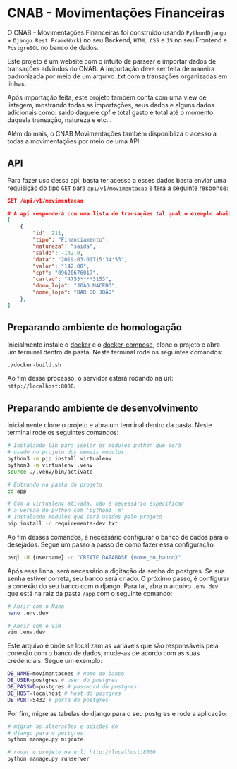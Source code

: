 # CNAB - Movimentações Financeiras

O CNAB - Movimentações Financeiras foi construido usando `Python`(`Django` + `Django Rest FrameWork`) no seu Backend, `HTML`, `CSS` e `JS` no seu Frontend e `PostgreSQL` no banco de dados.  

Este projeto é um website com o intuito de parsear e importar dados de transações advindos do CNAB. A importação deve ser feita de maneira padronizada por meio de um arquivo .txt com a transações organizadas em linhas. 

Após importação feita, este projeto também conta com uma view de listagem, mostrando todas as importações, seus dados e alguns dados adicionais como: saldo daquele cpf e total gasto e total até o momento daquela transação, natureza e etc... 

Além do mais, o CNAB Movimentações também disponibliza o acesso a todas a movimentações por meio de uma API. 

## API

Para fazer uso dessa api, basta ter acesso a esses dados basta enviar uma requisição do tipo `GET` para `api/v1/movimentacao` e terá a seguinte response:
```json
GET /api/v1/movimentacao

# A api responderá com uma lista de transações tal qual o exemplo abaixo
[
    {
        "id": 211,
        "tipo": "Financiamento",
        "natureza": "saida",
        "saldo": -142.0,
        "data": "2019-03-01T15:34:53",
        "valor": "142.00",
        "cpf": "09620676017",
        "cartao": "4753****3153",
        "dono_loja": "JOÃO MACEDO",
        "nome_loja": "BAR DO JOÃO"
    },
]
```

## Preparando ambiente de homologação

Inicialmente instale o [docker](https://docs.docker.com/engine/install/ubuntu/) e o [docker-compose](https://docs.docker.com/compose/install/), clone o projeto e abra um terminal dentro da pasta. Neste terminal rode os seguintes comandos:
```bash
./docker-build.sh
```
Ao fim desse processo, o servidor estará rodando na url: `http://localhost:8080`.

## Preparando ambiente de desenvolvimento

Inicialmente clone o projeto e abra um terminal dentro da pasta. Neste terminal rode os seguintes comandos:

```bash
# Instalando lib para isolar os modulos python que será 
# usado no projeto dos demais modulos
python3 -m pip install virtualenv
python3 -m virtualenv .venv
source ./.venv/bin/activate

# Entrando na pasta do projeto
cd app

# Com a virtualenv ativada, não é necessário especificar 
# a versão do python com 'python3 -m'
# Instalando modulos que será usados pelo projeto
pip install -r requirements-dev.txt
```

Ao fim desses comandos, é necessário configurar o banco de dados para o desejados. Segue um passo a passo de como fazer essa configuração:
```bash
psql -U {username} -c "CREATE DATABASE {nome_do_banco}"
```
Após essa linha, será necessário a digitação da senha do postgres. Se sua senha estiver correta, seu banco será criado. O próximo passo, é configurar a conexão do seu banco com o django. Para tal, abra o arquivo `.env.dev` que está na raiz da pasta `/app` com o seguinte comando:
```bash
# Abrir com o Nano
nano .env.dev

# Abrir com o vim
vim .env.dev
```
Este arquivo é onde se localizam as variáveis que são responsáveis pela conexão com o banco de dados, mude-as de acordo com as suas credenciais. Segue um exemplo:
```bash
DB_NAME=movimentacoes # nome do banco
DB_USER=postgres # user do postgres
DB_PASSWD=postgres # password do postgres
DB_HOST=localhost # host do postgres
DB_PORT=5432 # porta do postgres
```
Por fim, migre as tabelas do django para o seu postgres e rode a aplicação:
```bash
# migrar as alterações e adições do 
# django para o postgres
python manage.py migrate 

# rodar o projeto na url: http://localhost:8000
python manage.py runserver
```